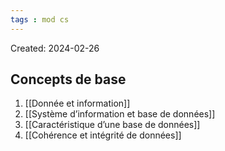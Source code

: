 ```yaml
---
tags : mod cs
---
```

Created: 2024-02-26

## Concepts de base
1. [[Donnée et information]] 
2. [[Système d’information et base de données]]
3. [[Caractéristique d’une base de données]] 
4. [[Cohérence et intégrité de données]] 